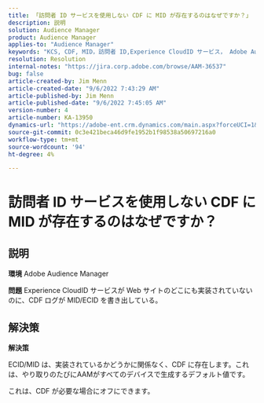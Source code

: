 ```yaml
---
title: 「訪問者 ID サービスを使用しない CDF に MID が存在するのはなぜですか？」
description: 説明
solution: Audience Manager
product: Audience Manager
applies-to: "Audience Manager"
keywords: "KCS, CDF, MID，訪問者 ID,Experience CloudID サービス， Adobe Audience Manager, AAM"
resolution: Resolution
internal-notes: "https://jira.corp.adobe.com/browse/AAM-36537"
bug: false
article-created-by: Jim Menn
article-created-date: "9/6/2022 7:43:29 AM"
article-published-by: Jim Menn
article-published-date: "9/6/2022 7:45:05 AM"
version-number: 4
article-number: KA-13950
dynamics-url: "https://adobe-ent.crm.dynamics.com/main.aspx?forceUCI=1&pagetype=entityrecord&etn=knowledgearticle&id=efa85997-b72d-ed11-9db1-0022480866ad"
source-git-commit: 0c3e421beca46d9fe1952b1f98538a50697216a0
workflow-type: tm+mt
source-wordcount: '94'
ht-degree: 4%

---
```


# 訪問者 ID サービスを使用しない CDF に MID が存在するのはなぜですか？

## 説明


<b>環境</b>
Adobe Audience Manager

<b>問題</b>
Experience CloudID サービスが Web サイトのどこにも実装されていないのに、CDF ログが MID/ECID を書き出している。


## 解決策


<b>解決策</b>

ECID/MID は、実装されているかどうかに関係なく、CDF に存在します。これは、やり取りのたびにAAMがすべてのデバイスで生成するデフォルト値です。

これは、CDF が必要な場合にオフにできます。
